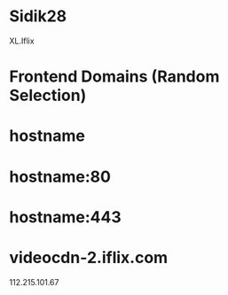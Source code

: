 # Sidik28
XL.Iflix
# Frontend Domains (Random Selection)
# hostname
# hostname:80
# hostname:443
# videocdn-2.iflix.com
112.215.101.67
